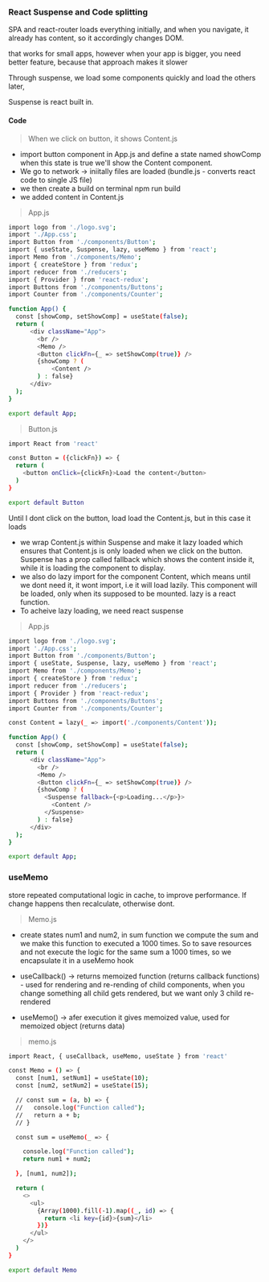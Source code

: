 ### React Suspense and Code splitting
SPA and react-router loads everything initially, and when you navigate, it already has content, so it accordingly changes DOM. 

that works for small apps, however when your app is bigger, you need better feature, because that approach makes it slower 

Through suspense, we load some components quickly and load the others later,

Suspense is react built in. 

#### Code 
> When we click on button, it shows Content.js 
- import button component in App.js and define a state named showComp when  this state is true we'll show the Content component. 
- We go to network -> iniitally files are loaded (bundle.js - converts react code to single JS file)
- we then create a build on terminal npm run build 
- we added content in Content.js 

> App.js 
```bash
import logo from './logo.svg';
import './App.css';
import Button from './components/Button';
import { useState, Suspense, lazy, useMemo } from 'react';
import Memo from './components/Memo';
import { createStore } from 'redux';
import reducer from './reducers';
import { Provider } from 'react-redux';
import Buttons from './components/Buttons';
import Counter from './components/Counter';

function App() {
  const [showComp, setShowComp] = useState(false);
  return (
      <div className="App">
        <br />
        <Memo />
        <Button clickFn={_ => setShowComp(true)} />
        {showComp ? (
            <Content />
        ) : false} 
      </div>
  );
}

export default App;
```
> Button.js 
```bash
import React from 'react'

const Button = ({clickFn}) => {
  return (
    <button onClick={clickFn}>Load the content</button>
  )
}

export default Button
```
Until I dont click on the button, load load the Content.js, but in this case it loads 
- we wrap Content.js within Suspense and make it lazy loaded which ensures that Content.js is only loaded when we click on the button. Suspense has a prop called fallback which shows the content inside it, while it is loading the component to display. 
- we also do lazy import for the component Content, which means until we dont need it, it wont import, i.e it will load lazily. This component will be loaded, only when its supposed to be mounted. lazy is a react function. 
- To acheive lazy loading, we need react suspense

> App.js 
```bash
import logo from './logo.svg';
import './App.css';
import Button from './components/Button';
import { useState, Suspense, lazy, useMemo } from 'react';
import Memo from './components/Memo';
import { createStore } from 'redux';
import reducer from './reducers';
import { Provider } from 'react-redux';
import Buttons from './components/Buttons';
import Counter from './components/Counter';

const Content = lazy(_ => import('./components/Content'));

function App() {
  const [showComp, setShowComp] = useState(false);
  return (
      <div className="App">
        <br />
        <Memo />
        <Button clickFn={_ => setShowComp(true)} />
        {showComp ? (
          <Suspense fallback={<p>Loading...</p>}>
            <Content />
          </Suspense>
        ) : false} 
      </div>
  );
}

export default App;
```

### useMemo 
store repeated computational logic in cache, to improve performance. If change happens then recalculate, otherwise dont. 
  
> Memo.js 
- create states num1 and num2, in sum function we compute the sum and we make this function to  executed a 1000 times. So to save resources and not execute the logic for the same sum a 1000 times, so we encapsulate it in a useMemo hook

- useCallback() -> returns memoized function (returns callback functions) - used for rendering and re-rending of child components, 
when you change something all child gets rendered, but we want only 3 child re-rendered 

- useMemo() -> afer execution it gives memoized value, used for memoized object (returns data)

> memo.js 
```bash
import React, { useCallback, useMemo, useState } from 'react'

const Memo = () => {
  const [num1, setNum1] = useState(10);
  const [num2, setNum2] = useState(15);

  // const sum = (a, b) => {
  //   console.log("Function called");
  //   return a + b;
  // }

  const sum = useMemo(_ => {

    console.log("Function called");
    return num1 + num2;

  }, [num1, num2]);

  return (
    <>
      <ul>
        {Array(1000).fill(-1).map((_, id) => {
          return <li key={id}>{sum}</li>
        })}
      </ul>
    </>
  )
}

export default Memo
```


